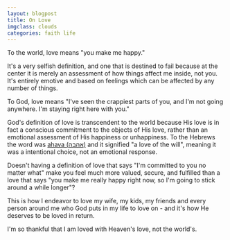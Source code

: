 ```yaml
---
layout: blogpost
title: On Love
imgclass: clouds
categories: faith life
---
```


To the world, love means "you make me happy."

It's a very selfish definition, and one that is destined to fail because at the center it is merely an assessment of how things affect me inside, not you. It's entirely emotive and based on feelings which can be affected by any number of things.

To God, love means "I've seen the crappiest parts of you, and I'm not going anywhere. I'm staying right here with you."

God's definition of love is transcendent to the world because His love is in fact a conscious commitment to the objects of His love, rather than an emotional assessment of His happiness or unhappiness. To the Hebrews the word was <a href="http://www.chabad.org/theJewishWoman/article_cdo/aid/446067/jewish/Fallen-Out-of-Love.htm">ahava (אהבה)</a> and it signified "a love of the will", meaning it was a intentional choice, not an emotional response.

Doesn't having a definition of love that says "I'm committed to you no matter what" make you feel much more valued, secure, and fulfilled than a love that says "you make me really happy right now, so I'm going to stick around a while longer"?

This is how I endeavor to love my wife, my kids, my friends and every person around me who God puts in my life to love on - and it's how He deserves to be loved in return.

I'm so thankful that I am loved with Heaven's love, not the world's.